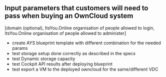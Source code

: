 ## Input parameters that customers will need to pass when buying an OwnCloud system
[domain (optional), ItsYou.Online organisation of people allowed to login, ItsYou.Online organisation of people allowed to administer]

  - create AYS blueprint template with different combination for the needed params
  - test storage setup done correctly as described in the specs
  - test Dynamic storage capacity
  - test Cockpit API results after deploying blueprint
  - test export a VM to the deployed owncloud for the same/different VDC
